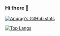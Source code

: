 ### Hi there 👋

<!--
**Craftsman98/Craftsman98** is a ✨ _special_ ✨ repository because its `README.md` (this file) appears on your GitHub profile.

Here are some ideas to get you started:

- 🔭 I’m currently working on ...
- 🌱 I’m currently learning ...
- 👯 I’m looking to collaborate on ...
- 🤔 I’m looking for help with ...
- 💬 Ask me about ...
- 📫 How to reach me: ...
- 😄 Pronouns: ...
- ⚡ Fun fact: ...
-->

[![Anurag's GitHub stats](https://github-readme-stats.vercel.app/api?username=HaodongZou)](https://github.com/HaodongZou/github-readme-stats)

[![Top Langs](https://github-readme-stats.vercel.app/api/top-langs/?username=Craftsman98&layout=compact&exclude_repo=mandarin_corpus,HaodongZou.github.io)](https://github.com/HaodongZou/github-readme-stats)
